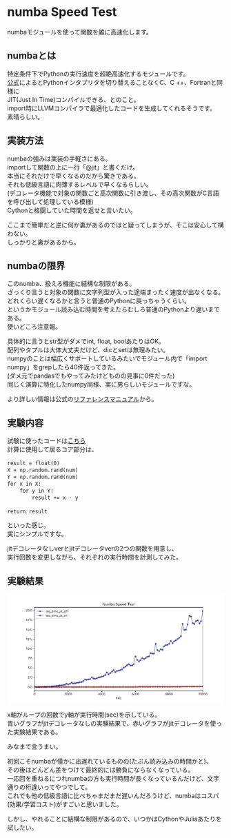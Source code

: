 # numba Speed Test  
numbaモジュールを使って関数を雑に高速化します。  
## numbaとは  
特定条件下でPythonの実行速度を超絶高速化するモジュールです。  
[公式](https://numba.pydata.org/)によるとPythonインタプリタを切り替えることなくC、C ++、Fortranと同様に  
JIT(Just In Time)コンパイルできる、とのこと。  
import時にLLVMコンパイラで最適化したコードを生成してくれるそうです。  
素晴らしい。  

## 実装方法
numbaの強みは実装の手軽さにある。  
importして関数の上に一行「@jit」と書くだけ。  
本当にそれだけで早くなるのだから驚きである。  
それも低級言語に肉薄するレベルで早くなるらしい。  
(デコレータ機能で対象の関数ごと高次関数に引き渡し、その高次関数がC言語を呼び出して処理している模様)  
Cythonと格闘していた時間を返せと言いたい。     

ここまで簡単だと逆に何か裏があるのではと疑ってしまうが、そこは安心して構わない。  
しっかりと裏があるから。  

## numbaの限界  
このnumba、扱える機能に結構な制限がある。  
ざっくり言うと対象の関数に文字列型が入った途端まったく速度が出なくなる。  
どれくらい遅くなるかと言うと普通のPythonに戻っちゃうくらい。  
というかモジュール読み込む時間を考えたらむしろ普通のPythonより遅いまである。   
使いどころ注意報。  

具体的に言うとstr型がダメでint, float, boolあたりはOK。  
配列やタプルは大体大丈夫だけど、dicとsetは無理みたい。  
numpyのことは幅広くサポートしているみたいでモジュール内で「import numpy」をgrepしたら40件返ってきた。  
(ダメ元でpandasでもやってみたけどものの見事に0件だった)  
同じく演算に特化したnumpy同様、実に男らしいモジュールですな。  

より詳しい情報は公式の[リファレンスマニュアル](http://numba.pydata.org/numba-doc/0.37.0/reference/index.html)から。  

## 実験内容
試験に使ったコードは[こちら](https://github.com/tomboy-jp/numba_speed_test/blob/master/numba_test.py)  
計算に使用して居るコア部分は、  
```
result = float(0)
X = np.random.rand(num)
Y = np.random.rand(num)
for x in X:
    for y in Y:
        result += x - y

return result
```
といった感じ。  
実にシンプルですな。  

jitデコレータなしverとjitデコレータverの2つの関数を用意し、  
実行回数を変更しながら、それぞれの実行時間を計測してみた。  

## 実験結果

![実行結果](https://raw.githubusercontent.com/tomboy-jp/numba_speed_test/master/result/result.png "実行結果")

x軸がループの回数でy軸が実行時間(sec)を示している。  
青いグラフがjitデコレータなしの実験結果で、赤いグラフがjitデコレータを使った実験結果である。  

みなまで言うまい。    

初回こそnumbaが僅かに出遅れているものの(たぶん読み込みの時間かと)、  
その後はどんどん差をつけて最終的には勝負にならなくなっている。    
一応回を重ねるにつれnumbaの方も実行時間が長くなっているんだけど、文字通りの桁違いってやつでして。  
これでも他の低級言語に比べちゃまだまだ遅いんだろうけど、numbaはコスパ(効果/学習コスト)がすごいと思いました。  

しかし、やれることに結構な制限があるので、いつかはCythonやJuliaあたりを試したい。
